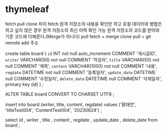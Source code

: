 # thymeleaf

fetch pull clone 차이
fetch
    원격 저장소의 내용을 확인만 하고 로컬 데이터와 병합은 하고 싶지 않은 경우
    원격 저장소의 최신 이력 확인 가능
    원격 저장소의 코드를 받아와 기존 코드에 더해준다.(Merge가 아니다)
pull
    fetch + merge
clone
    pull + git remote add 주소

create table board
(
    `id` INT not null auto_increment COMMENT '게시글ID', 
    `writer` VARCHAR(50) not null COMMENT '작성자', 
    `title` VARCHAR(50) not null COMMENT '제목', 
    `content` VARCHAR(1000) not null COMMENT '내용', 
    `regdate` DATETIME not null COMMENT '등록일자', 
    `update_date` DATETIME null COMMENT '수정일자', 
    `delete_date` DATETIME null COMMENT '삭제일자', 
    primary key (id)
)
;

ALTER TABLE board CONVERT TO CHARSET UTF8
;

insert into board (writer, title, content, regdate) values ('황태연', 'titleTest004', 'ContentTest004', '20230624') 
;

select
	id ,
	writer ,
	title ,
	content ,
	regdate ,
	update_date ,
	delete_date
from
	board
;
